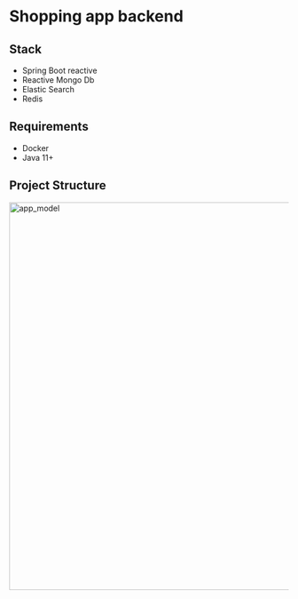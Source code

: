 <h1>Shopping app backend </h1>

<h2>Stack</h2>
 <ul>
  <li>Spring Boot reactive</li>
  <li>Reactive Mongo Db</li>
  <li>Elastic Search</li>
  <li>Redis</li>
</ul> 
<h2>Requirements</h2>
 <ul>
  <li>Docker </li>
  <li>Java 11+</li>
</ul> 
<h2>Project Structure</h2>
<img width="698" alt="app_model" src="https://user-images.githubusercontent.com/83503063/134861316-c13d7d90-ef8e-4335-98f8-0729d66507b6.png">
